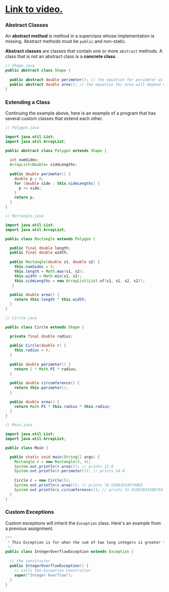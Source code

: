 # [Link to video.](https://www.youtube.com/watch?v=cymQDFY_cDM&list=PLVD25niNi0Bklbh7Po--kFFLXFxxoIDUJ)


### Abstract Classes

An **abstract method** is method in a superclass whose implementation is missing. Abstract methods must be `public` and non-static.

**Abstract classes** are classes that contain one or more `abstract` methods. A class that is not an abstract class is a **concrete class**. 

```java
// Shape.java
public abstract class Shape {
  
  public abstract double perimeter(); // the equation for perimeter will depend on the shape
  public abstract double area(); // the equation for area will depend on the shape
}
```

### Extending a Class

Continuing the example above, here is an example of a program that has several custom classes that extend each other. 

```java
// Polygon.java

import java.util.List;
import java.util.ArrayList;

public abstract class Polygon extends Shape {
  
  int numSides;
  ArrayList<Double> sideLengths;
  
  public double perimeter() {
    double p = 0;
    for (double side : this.sideLengths) {
      p += side;
    }
    return p;
  }
}
```

```java
// Rectangle.java

import java.util.List;
import java.util.ArrayList;

public class Rectangle extends Polygon {

  public final double length;
  public final double width;
    
  public Rectangle(double s1, double s2) {
    this.numSides = 4;
    this.length = Math.max(s1, s2);
    this.width = Math.min(s1, s2);
    this.sideLengths = new ArrayList(List.of(s1, s1, s2, s2));
   }
    
  public double area() {
    return this.length * this.width;
  }  
}
```

```java
// Circle.java

public class Circle extends Shape {

  private final double radius;
    
  public Circle(double r) {
    this.radius = r;
  }
   
  public double perimeter() {
    return 2 * Math.PI * radius;
  }
  
  public double circumference() {
    return this.perimeter();
  }
    
  public double area() {
    return Math.PI * this.radius * this.radius;
  }  
}
```

```java
// Main.java

import java.util.List;
import java.util.ArrayList;

public class Main {

  public static void main(String[] args) {
    Rectangle r = new Rectangle(3, 4);
    System.out.println(r.area()); // prints 12.0
    System.out.println(r.perimeter()); // prints 14.0
    
    Circle c = new Circle(5);
    System.out.println(c.area()); // prints 78.53981633974483
    System.out.println(c.circumference()); // prints 31.41592653589793
  }
}
```

### Custom Exceptions

Custom exceptions will inherit the `Exception` class. Here's an example from a previous assignment.

```java
/**
 * This Exception is for when the sum of two long integers is greater than Long.MAX_VALUE.
 */
public class IntegerOverflowException extends Exception { 
  
  // the constructor
  public IntegerOverflowException() {
    // calls the Exception constructor
    super("Integer Overflow");
  }
}
```
